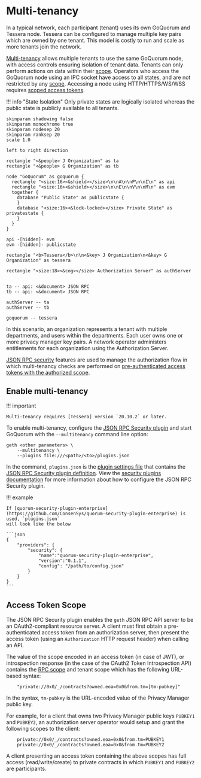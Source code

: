 # Multi-tenancy

In a typical network, each participant (tenant) uses its own GoQuorum and Tessera node. Tessera can
be configured to manage multiple key pairs which are owned by one tenant. This model is costly to
run and scale as more tenants join the network.

[Multi-tenancy] allows multiple tenants to use the same GoQuorum node, with access controls ensuring
isolation of tenant data. Tenants can only perform actions on data within their [scope]. Operators
who access the GoQuorum node using an IPC socket have access to all states, and are not restricted
by any [scope]. Accessing a node using HTTP/HTTPS/WS/WSS requires [scoped access tokens].

!!! info "State Isolation"
    Only private states are logically isolated whereas the public state is publicly available to all
    tenants.

```plantuml
skinparam shadowing false
skinparam monochrome true
skinparam nodesep 20
skinparam ranksep 20
scale 1.0

left to right direction

rectangle "<&people> J Organization" as ta
rectangle "<&people> G Organization" as tb

node "GoQuorum" as goquorum {
  rectangle "<size:16><&shield></size>\n\nA\n\nP\n\nI\n" as api
  rectangle "<size:16><&shield></size>\n\nE\n\nV\n\nM\n" as evm
  together {
    database "Public State" as publicstate {
    }
    database "<size:16><&lock-locked></size> Private State" as privatestate {
    }
  }
}

api -[hidden]- evm
evm -[hidden]- publicstate

rectangle "<b>Tessera</b>\n\n<&key> J Organization\n<&key> G Organization" as tessera

rectangle "<size:18><&cog></size> Authorization Server" as authServer


ta -- api: <&document> JSON RPC
tb -- api: <&document> JSON RPC

authServer -- ta
authServer -- tb

goquorum -- tessera
```

In this scenario, an organization represents a tenant with multiple departments, and
users within the departments. Each user owns one or more privacy manager key pairs. A network
operator administers entitlements for each organization using the Authorization Server.

[JSON RPC security](../../HowTo/Use/JSON-RPC-API-Security.md) features are used to manage the
authorization flow in which multi-tenancy checks are performed on [pre-authenticated access
tokens with the authorized scope].

## Enable multi-tenancy

!!! important

    Multi-tenancy requires [Tessera] version `20.10.2` or later.

To enable multi-tenancy, configure the [JSON RPC Security plugin](../../HowTo/Use/JSON-RPC-API-Security.md#configuration)
and start GoQuorum with the `--multitenancy` command line option:

```shell
geth <other parameters> \
    --multitenancy \
    --plugins file:///<path>/<to>/plugins.json
```

In the command, `plugins.json` is the [plugin settings file](../../HowTo/Configure/Plugins.md) that
contains the [JSON RPC Security plugin definition](../../HowTo/Configure/Plugins.md#plugindefinition).
View the [security plugins documentation] for more information about how to configure the JSON RPC
Security plugin.

!!! example

    If [quorum-security-plugin-enterprise](https://github.com/ConsenSys/quorum-security-plugin-enterprise) is used, `plugins.json`
    will look like the below

    ```json
    {
        "providers": {
            "security": {
                "name":"quorum-security-plugin-enterprise",
                "version":"0.1.1",
                "config": "/path/to/config.json"
            }
        }
    }
    ```

## Access Token Scope

The JSON RPC Security plugin enables the `geth` JSON RPC API server to be an OAuth2-compliant
resource server. A client must first obtain a pre-authenticated access token from an authorization
server, then present the access token (using an `Authorization` HTTP request header) when calling an
API.

The value of the scope encoded in an access token (in case of JWT), or introspection response
(in the case of the OAuth2 Token Introspection API) contains the [RPC scope](../../Reference/Plugins/security/For-Users.md#oauth2-scopes)
and tenant scope which has the following URL-based syntax:

```text
    "private://0x0/_/contracts?owned.eoa=0x0&from.tm=[tm-pubkey]"
```

In the syntax, `tm-pubkey` is the URL-encoded value of the Privacy Manager public key.

For example, for a client that owns two Privacy Manager public keys `PUBKEY1` and `PUBKEY2`,
an authorization server operator would setup and grant the following scopes to the client:

```text
    private://0x0/_/contracts?owned.eoa=0x0&from.tm=PUBKEY1
    private://0x0/_/contracts?owned.eoa=0x0&from.tm=PUBKEY2
```

A client presenting an access token containing the above scopes has full access (read/write/create)
to private contracts in which `PUBKEY1` and `PUBKEY2` are participants.

<!--links-->
[Multi-tenancy]: ../../HowTo/Use/Multitenancy.md
[scope]: #access-token-scope
[scoped access tokens]: #access-token-scope
[pre-authenticated access tokens with the authorized scope]: #access-token-scope
[security plugins documentation]: ../../Reference/Plugins/security/For-Users.md#configuration
[Tessera]: https://docs.tessera.consensys.net
